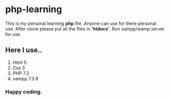 # php-learning
This is my personal learning **php** file .Anyone can use for there personal use.
After clone please put all the files in **'htdocs'**.
Run xampp/wamp server for use.
## Here I use..
1. Html 5
2.  Css 3
3. PHP 7.2
4. xampp 7.3.9
### Happy coding.
